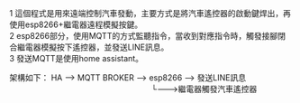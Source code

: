 1 這個程式是用來遠端控制汽車發動，主要方式是將汽車遙控器的啟動鍵焊出，再使用esp8266+繼電器遠程模擬按鍵。<br>
2 esp8266部分，使用MQTT的方式監聽指令，當收到對應指令時，觸發接腳閉合繼電器模擬按下遙控器，並發送LINE訊息。<br>
3 發送MQTT是使用home assistant。<br>

架構如下：
HA --> MQTT BROKER --> esp8266 --> 發送LINE訊息<br>
&emsp;&emsp;&emsp;&emsp;&emsp;&emsp;&emsp;&emsp;&emsp;&emsp;&emsp;&emsp;&emsp;&emsp;&emsp;&emsp;&emsp;&emsp;└--->繼電器觸發汽車遙控器
